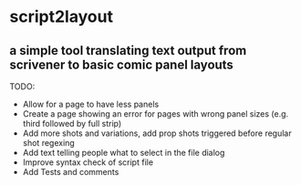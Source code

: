 # script2layout
## a simple tool translating text output from scrivener to basic comic panel layouts

TODO:
* Allow for a page to have less panels
* Create a page showing an error for pages with wrong panel sizes (e.g. third followed by full strip)
* Add more shots and variations, add prop shots triggered before regular shot regexing
* Add text telling people what to select in the file dialog
* Improve syntax check of script file
* Add Tests and comments
